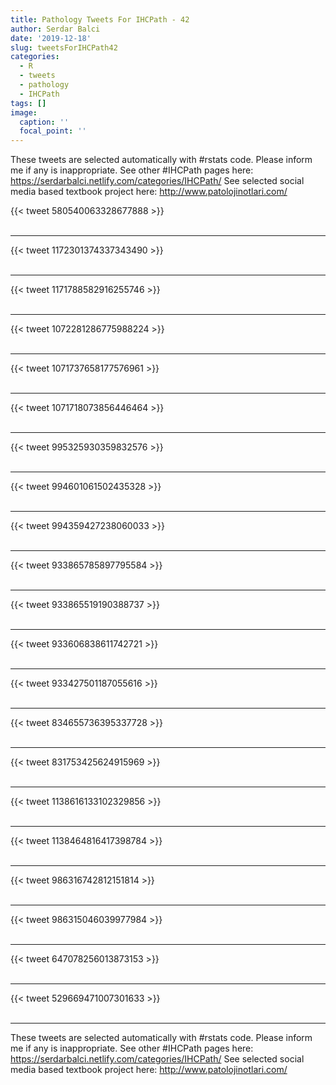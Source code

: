 ```yaml
---
title: Pathology Tweets For IHCPath - 42
author: Serdar Balci
date: '2019-12-18'
slug: tweetsForIHCPath42
categories:
  - R
  - tweets
  - pathology
  - IHCPath
tags: []
image:
  caption: ''
  focal_point: ''
---
```



These tweets are selected automatically with #rstats code. Please inform me if any is inappropriate.
See other #IHCPath pages here: https://serdarbalci.netlify.com/categories/IHCPath/ 
See selected social media based textbook project here: http://www.patolojinotlari.com/

{{< tweet 580540063328677888 >}}
<br>
<br>
<hr>
{{< tweet 1172301374337343490 >}}
<br>
<br>
<hr>
{{< tweet 1171788582916255746 >}}
<br>
<br>
<hr>
{{< tweet 1072281286775988224 >}}
<br>
<br>
<hr>
{{< tweet 1071737658177576961 >}}
<br>
<br>
<hr>
{{< tweet 1071718073856446464 >}}
<br>
<br>
<hr>
{{< tweet 995325930359832576 >}}
<br>
<br>
<hr>
{{< tweet 994601061502435328 >}}
<br>
<br>
<hr>
{{< tweet 994359427238060033 >}}
<br>
<br>
<hr>
{{< tweet 933865785897795584 >}}
<br>
<br>
<hr>
{{< tweet 933865519190388737 >}}
<br>
<br>
<hr>
{{< tweet 933606838611742721 >}}
<br>
<br>
<hr>
{{< tweet 933427501187055616 >}}
<br>
<br>
<hr>
{{< tweet 834655736395337728 >}}
<br>
<br>
<hr>
{{< tweet 831753425624915969 >}}
<br>
<br>
<hr>
{{< tweet 1138616133102329856 >}}
<br>
<br>
<hr>
{{< tweet 1138464816417398784 >}}
<br>
<br>
<hr>
{{< tweet 986316742812151814 >}}
<br>
<br>
<hr>
{{< tweet 986315046039977984 >}}
<br>
<br>
<hr>
{{< tweet 647078256013873153 >}}
<br>
<br>
<hr>
{{< tweet 529669471007301633 >}}
<br>
<br>
<hr>


These tweets are selected automatically with #rstats code. Please inform me if any is inappropriate.
See other #IHCPath pages here: https://serdarbalci.netlify.com/categories/IHCPath/ 
See selected social media based textbook project here: http://www.patolojinotlari.com/
